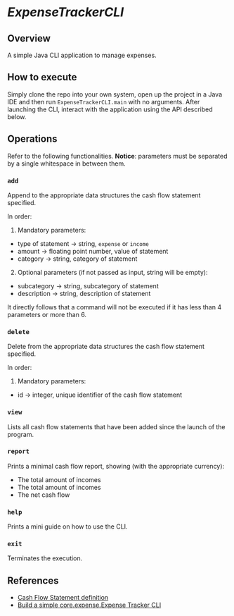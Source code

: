 # _ExpenseTrackerCLI_

## Overview

A simple Java CLI application to manage expenses.

## How to execute

Simply clone the repo into your own system, open up the project in a Java IDE and then run `ExpenseTrackerCLI.main` with no arguments.
After launching the CLI, interact with the application using the API described below.

## Operations

Refer to the following functionalities.
**Notice**: parameters must be separated by a single whitespace in between them.

### `add` 
Append to the appropriate data structures the cash flow statement specified.

In order:
1. Mandatory parameters:
- type of statement -> string, `expense` or `income`
- amount -> floating point number, value of statement
- category -> string, category of statement

2. Optional parameters (if not passed as input, string will be empty):
- subcategory -> string, subcategory of statement
- description -> string, description of statement

It directly follows that a command will not be executed if it has less than 4 parameters or more than 6.

### `delete`
Delete from the appropriate data structures the cash flow statement specified.

In order:
1. Mandatory parameters:
- id -> integer, unique identifier of the cash flow statement

### `view`
Lists all cash flow statements that have been added since the launch of the program.

### `report`
Prints a minimal cash flow report, showing (with the appropriate currency):
- The total amount of incomes
- The total amount of incomes
- The net cash flow

### `help`
Prints a mini guide on how to use the CLI.

### `exit`
Terminates the execution.


## References

- [Cash Flow Statement definition](https://en.wikipedia.org/wiki/Cash_flow_statement)
- [Build a simple core.expense.Expense Tracker CLI](https://roadmap.sh/projects/expense-tracker)